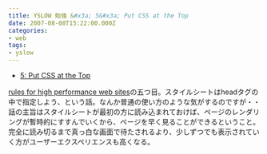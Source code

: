 ```yaml
---
title: YSLOW 勉強 &#x3a; 5&#x3a; Put CSS at the Top
date: 2007-08-08T15:22:00.000Z
categories:
- web
tags:
- yslow
---
```

*   [5: Put CSS at the Top](http://developer.yahoo.com/performance/rules.html#css_top)

[rules for high performance web sites](http://developer.yahoo.com/performance/rules.html)の五つ目。スタイルシートはheadタグの中で指定しよう、という話。なんか普通の使い方のような気がするのですが・・話の主旨はスタイルシートが最初の方に読み込まれておけば、ページのレンダリングが暫時的にすすんでいくから、ページを早く見ることができるということ。完全に読み切るまで真っ白な画面で待たされるより、少しずつでも表示されていく方がユーザーエクスペリエンスも高くなる。

<!-- more -->
